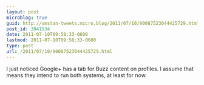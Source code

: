 ```yaml
---
layout: post
microblog: true
guid: http://vmstan-tweets.micro.blog/2011/07/10/90087523044425729.html
post_id: 3041534
date: 2011-07-10T09:58:33-0600
lastmod: 2011-07-10T09:58:33-0600
type: post
url: /2011/07/10/90087523044425729.html
---
```

I just noticed Google+ has a tab for Buzz content on profiles. I assume that means they intend to run both systems, at least for now.
